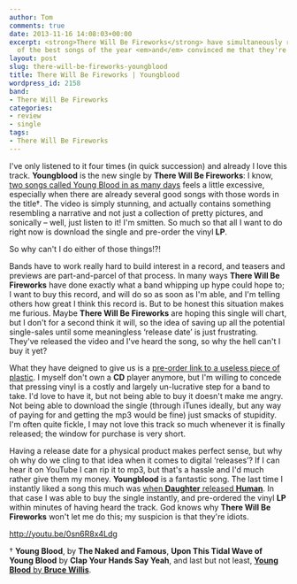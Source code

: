 ```yaml
---
author: Tom
comments: true
date: 2013-11-16 14:08:03+00:00
excerpt: <strong>There Will Be Fireworks</strong> have simultaneously released one
  of the best songs of the year <em>and</em> convinced me that they're bloody idiots.
layout: post
slug: there-will-be-fireworks-youngblood
title: There Will Be Fireworks | Youngblood
wordpress_id: 2158
band:
- There Will Be Fireworks
categories:
- review
- single
tags:
- There Will Be Fireworks
---
```


I've only listened to it four times (in quick succession) and already I love this track. **Youngblood** is the new single by **There Will Be Fireworks**: I know, [two songs called Young Blood in as many days](http://eatenbymonsters/review/saint-raymond-young-blood/) feels a little excessive, especially when there are already several good songs with those words in the title†. The video is simply stunning, and actually contains something resembling a narrative and not just a collection of pretty pictures, and sonically – well, just listen to it! I'm smitten. So much so that all I want to do right now is download the single and pre-order the vinyl **LP**.

So why can't I do either of those things!?!

Bands have to work really hard to build interest in a record, and teasers and previews are part-and-parcel of that process. In many ways **There Will Be Fireworks** have done exactly what a band whipping up hype could hope to; I want to buy this record, and will do so as soon as I'm able, and I'm telling others how great I think this record is. But to be honest this situation makes me furious. Maybe **There Will Be Fireworks** are hoping this single will chart, but I don't for a second think it will, so the idea of saving up all the potential single-sales until some meaningless ‘release date’ is just frustrating. They've released the video and I've heard the song, so why the hell can't I buy it yet?

What they have deigned to give us is a [pre-order link to a useless piece of plastic](http://shop.cometsandcartwheels.com/product/there-will-be-fireworks-the-dark-dark-bright-cd-album-pre-order). I myself don't own a **CD** player anymore, but I'm willing to concede that pressing vinyl is a costly and largely un-lucrative step for a band to take. I'd love to have it, but not being able to buy it doesn't make me angry. Not being able to download the single (through iTunes ideally, but any way of paying for and getting the mp3 would be fine) just smacks of stupidity. I'm often quite fickle, I may not love this track so much whenever it is finally released; the window for purchase is very short.

Having a release date for a physical product makes perfect sense, but why oh why do we cling to that idea when it comes to digital ‘releases’? If I can hear it on YouTube I can rip it to mp3, but that's a hassle and I'd much rather give them my money. **Youngblood** is a fantastic song. The last time I instantly liked a song this much was [when **Daughter** released **Human**](http://eatenbymonsters/review/daughter-human/). In that case I was able to buy the single instantly, and pre-ordered the vinyl **LP** within minutes of having heard the track. God knows why **There Will Be Fireworks** won't let me do this; my suspicion is that they're idiots.

http://youtu.be/0sn6R8x4Ldg

† **Young Blood**, by **The Naked and Famous**, **Upon This Tidal Wave of Young Blood** by **Clap Your Hands Say Yeah**, and last but not least, [**Young Blood** by **Bruce Willis**](http://www.youtube.com/watch?v=_YmqnIiCPgQ).
